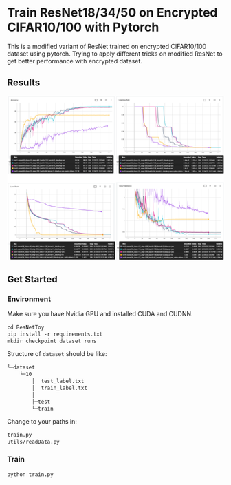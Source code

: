 # Train ResNet18/34/50 on Encrypted CIFAR10/100 with Pytorch
This is a modified variant of ResNet trained on encrypted CIFAR10/100 dataset using pytorch. Trying to apply different tricks on modified ResNet to get better performance with encrypted dataset.

## Results
![results](readme_pics/all.png)

## Get Started
### Environment
Make sure you have Nvidia GPU and installed CUDA and CUDNN.
```
cd ResNetToy
pip install -r requirements.txt
mkdir checkpoint dataset runs
```
Structure of `dataset` should be like:
```
└─dataset
    └─10
        │  test_label.txt
        │  train_label.txt
        │
        ├─test
        └─train
```
Change to your paths in:
```
train.py
utils/readData.py
```
### Train
```
python train.py
```

